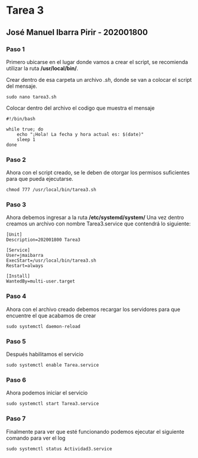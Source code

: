 # Tarea 3 
## José Manuel Ibarra Pirir - 202001800
### Paso 1
Primero ubicarse en el lugar donde vamos a crear el script, se recomienda utilizar la ruta **/usr/local/bin/**.

Crear dentro de esa carpeta un archivo *.sh*, donde se van a colocar el script del mensaje.
```
sudo nano tarea3.sh
```
Colocar dentro del archivo el codigo que muestra el mensaje
```
#!/bin/bash

while true; do
    echo "¡Hola! La fecha y hora actual es: $(date)"
    sleep 1
done
```

### Paso 2
Ahora con el script creado, se le deben de otorgar los permisos suficientes para que pueda ejecutarse.
```
chmod 777 /usr/local/bin/tarea3.sh
```

### Paso 3
Ahora debemos ingresar a la ruta **/etc/systemd/system/**
Una vez dentro creamos un archivo con nombre Tarea3.service que contendrá lo siguiente:
```
[Unit]
Description=202001800 Tarea3

[Service]
User=jmaibarra
ExecStart=/usr/local/bin/tarea3.sh
Restart=always

[Install]
WantedBy=multi-user.target
```

### Paso 4
Ahora con el archivo creado debemos recargar los servidores para que encuentre el que acabamos de crear
```
sudo systemctl daemon-reload  
```

### Paso 5
Después habilitamos el servicio
```
sudo systemctl enable Tarea.service   
```

### Paso 6
Ahora podemos iniciar el servicio
```
sudo systemctl start Tarea3.service  
```

### Paso 7
Finalmente para ver que esté funcionando podemos ejecutar el siguiente comando para ver el log
```
sudo systemctl status Actividad3.service    
```